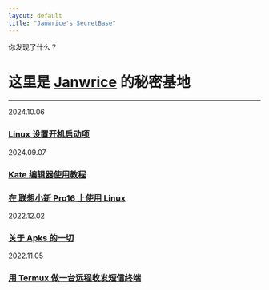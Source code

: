 ```yaml
---
layout: default
title: "Janwrice's SecretBase"
---
```

你发现了什么？
# 这里是 [**Janwrice**](https://janwrice.github.io) 的秘密基地
---
<!--
      _            _      __      _          
     (_)___ _ ___ | | /| / /____ (_)____ ___ 
    / // _ `// _ \| |/ |/ // __// // __// -_)
 __/ / \_,_//_//_/|__/|__//_/  /_/ \__/ \__/ 
|___/                                        
-->
2024.10.06
### [Linux 设置开机启动项](https://janwrice.github.io/learn/linux/set_startup_items)
2024.09.07
### [**Kate 编辑器使用教程**](https://linux.do/t/topic/199225/8)
### [**在 联想小新 Pro16 上使用 Linux**](https://linux.do/t/topic/199149/26)
2022.12.02
### [**关于 Apks 的一切**](https://www.bilibili.com/video/BV1Xe4y1M7v9)
2022.11.05
### [**用 Termux 做一台远程收发短信终端**](https://www.bilibili.com/video/BV1vg411B7bQ)

